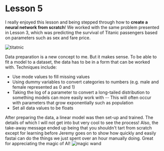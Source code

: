 # Lesson 5
I really enjoyed this lesson and being stepped through how to __create a neural network from scratch__! We worked with the same problem presented in Lesson 3, which was predicting the survival of Titanic passengers based on parameters such as sex and fare price. 

![titatnic](https://upload.wikimedia.org/wikipedia/commons/thumb/f/fd/RMS_Titanic_3.jpg/300px-RMS_Titanic_3.jpg)

Data preparation is a new concept to me. But it makes sense. To be able to fit a model to a dataset, the data has to be in a form that can be worked with. Techniques include:
- Use mode values to fill missing values 
- Using dummy variables to convert categories to numbers (e.g. male and female represented as 0 and 1)
- Taking the log of a parameter to convert a long-tailed distribution to something models can more easily work with
-- This will often occur with parameters that grow exponentially such as population 
- Set all data values to be floats

After preparing the data, a linear model was then set-up and trained. The details of which I will not get into but very cool to see the process! Also, the take-away message ended up being that you shouldn't tart from scratch except for learning before Jeremy goes on to show how quickly and easily fastai can do the things we just spent over an hour manually doing. Great for appreciating the magic of AI!
![magic wand](https://dictionaryblog.cambridge.org/wp-content/uploads/2017/11/magic-wand.jpg)
